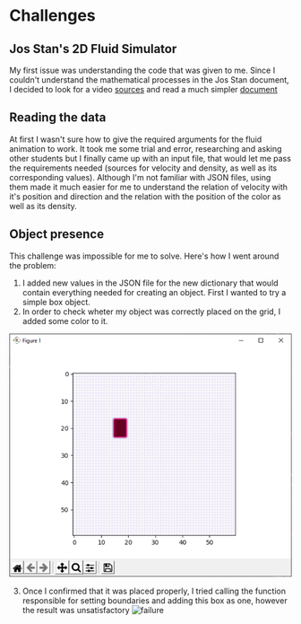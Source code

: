 # Challenges
## Jos Stan's 2D Fluid Simulator
My first issue was understanding the code that was given to me. Since I couldn't understand the mathematical processes in the Jos Stan document, I decided to look for a video [sources](https://www.youtube.com/watch?v=alhpH6ECFvQ) and read a much simpler [document](https://mikeash.com/pyblog/fluid-simulation-for-dummies.html)

## Reading the data
At first I wasn't sure how to give the required arguments for the fluid animation to work. It took me some trial and error, researching and asking other students but I finally came up with an input file, that would let me pass the requirements needed (sources for velocity and density, as well as its corresponding values). Although I'm not familiar with JSON files, using them made it much easier for me to understand the relation of velocity with it's position and direction and the relation with the position of the color as well as its density.

## Object presence
This challenge was impossible for me to solve. Here's how I went around the problem:
1. I added new values in the JSON file for the new dictionary that would contain everything needed for creating an object. First I wanted to try a simple box object.
2. In order to check wheter my object was correctly placed on the grid, I added some color to it.

![box](https://github.com/frogcovenant/com139-class/blob/ss/Fluid_Sim/box_img.png "Box in grid")

3. Once I confirmed that it was placed properly, I tried calling the function responsible for setting boundaries and adding this box as one, however the result was unsatisfactory
![failure](https://github.com/frogcovenant/com139-class/blob/ss/Fluid_Sim/no_object.gif "No presence of the object")
